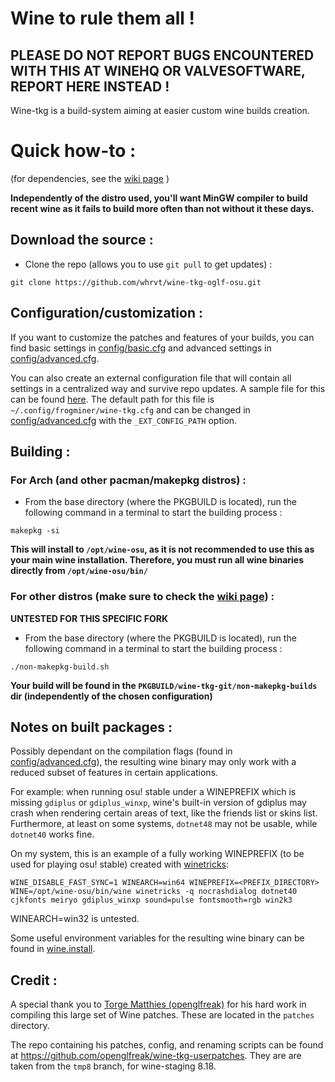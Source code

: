 # Wine to rule them all !

## PLEASE DO NOT REPORT BUGS ENCOUNTERED WITH THIS AT WINEHQ OR VALVESOFTWARE, REPORT HERE INSTEAD !

Wine-tkg is a build-system aiming at easier custom wine builds creation.


# Quick how-to :

(for dependencies, see the [wiki page](https://github.com/Tk-Glitch/PKGBUILDS/wiki/wine-tkg-git) )

**Independently of the distro used, you'll want MinGW compiler to build recent wine as it fails to build more often than not without it these days.**


## Download the source :

 * Clone the repo (allows you to use `git pull` to get updates) :
```
git clone https://github.com/whrvt/wine-tkg-oglf-osu.git
```

## Configuration/customization :

If you want to customize the patches and features of your builds, you can find basic settings in [config/basic.cfg](https://github.com/whrvt/wine-tkg-oglf-osu/blob/master/config/basic.cfg) and advanced settings in [config/advanced.cfg](https://github.com/whrvt/wine-tkg-oglf-osu/blob/master/config/advanced.cfg).

You can also create an external configuration file that will contain all settings in a centralized way and survive repo updates. A sample file for this can be found [here](https://github.com/whrvt/wine-tkg-oglf-osu/blob/master/wine-tkg-profiles/sample-external-config.cfg). The default path for this file is `~/.config/frogminer/wine-tkg.cfg` and can be changed in [config/advanced.cfg](https://github.com/whrvt/wine-tkg-oglf-osu/blob/master/config/advanced.cfg) with the `_EXT_CONFIG_PATH` option.


## Building :

### For Arch (and other pacman/makepkg distros) :

 * From the base directory (where the PKGBUILD is located), run the following command in a terminal to start the building process :
```
makepkg -si
```
**This will install to `/opt/wine-osu`, as it is not recommended to use this as your main wine installation. Therefore, you must run all wine binaries directly from `/opt/wine-osu/bin/`**

### For other distros (make sure to check the [wiki page](https://github.com/Tk-Glitch/PKGBUILDS/wiki/wine-tkg-git)) :

**UNTESTED FOR THIS SPECIFIC FORK**

 * From the base directory (where the PKGBUILD is located), run the following command in a terminal to start the building process :
```
./non-makepkg-build.sh
```
**Your build will be found in the `PKGBUILD/wine-tkg-git/non-makepkg-builds` dir (independently of the chosen configuration)**

## Notes on built packages :

Possibly dependant on the compilation flags (found in [config/advanced.cfg](https://github.com/whrvt/wine-tkg-oglf-osu/blob/master/config/advanced.cfg)), the resulting wine binary may only work with a reduced subset of features in certain applications.

For example: when running osu! stable under a WINEPREFIX which is missing `gdiplus` or `gdiplus_winxp`, wine's built-in version of gdiplus may crash when rendering certain areas of text, like the friends list or skins list. Furthermore, at least on some systems, `dotnet48` may not be usable, while `dotnet40` works fine.

On my system, this is an example of a fully working WINEPREFIX (to be used for playing osu! stable) created with [winetricks](https://github.com/Winetricks/winetricks):

```
WINE_DISABLE_FAST_SYNC=1 WINEARCH=win64 WINEPREFIX=<PREFIX_DIRECTORY> WINE=/opt/wine-osu/bin/wine winetricks -q nocrashdialog dotnet40 cjkfonts meiryo gdiplus_winxp sound=pulse fontsmooth=rgb win2k3
```

WINEARCH=win32 is untested.

Some useful environment variables for the resulting wine binary can be found in [wine.install](https://github.com/whrvt/wine-tkg-oglf-osu/blob/master/wine.install).

## Credit :

A special thank you to [Torge Matthies (openglfreak)](https://github.com/openglfreak) for his hard work in compiling this large set of Wine patches. These are located in the `patches` directory.

The repo containing his patches, config, and renaming scripts can be found at https://github.com/openglfreak/wine-tkg-userpatches. They are are taken from the `tmp8` branch, for wine-staging 8.18.
